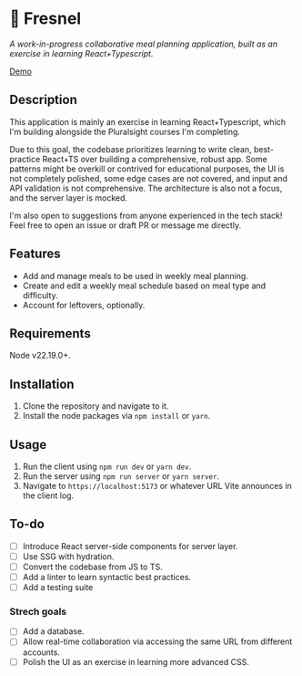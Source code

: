 # 🔦 Fresnel

_A work-in-progress collaborative meal planning application, built as an exercise in learning React+Typescript._

[Demo](https://github.com/user-attachments/assets/036e1974-5d94-4e83-92be-5a868d0959ea)

## Description

This application is mainly an exercise in learning React+Typescript, which I'm building alongside the Pluralsight courses I'm completing.

Due to this goal, the codebase prioritizes learning to write clean, best-practice React+TS over building a comprehensive, robust app. Some patterns might be overkill or contrived for educational purposes, the UI is not completely polished, some edge cases are not covered, and input and API validation is not comprehensive. The architecture is also not a focus, and the server layer is mocked.

I'm also open to suggestions from anyone experienced in the tech stack! Feel free to open an issue or draft PR or message me directly.

## Features

* Add and manage meals to be used in weekly meal planning.
* Create and edit a weekly meal schedule based on meal type and difficulty.
* Account for leftovers, optionally.

## Requirements

Node v22.19.0+.

## Installation

1. Clone the repository and navigate to it.
2. Install the node packages via `npm install` or `yarn`.

## Usage

1. Run the client using `npm run dev` or `yarn dev`.
2. Run the server using `npm run server` or `yarn server`.
3. Navigate to `https://localhost:5173` or whatever URL Vite announces in the client log.

## To-do

- [ ] Introduce React server-side components for server layer.
- [ ] Use SSG with hydration.
- [ ] Convert the codebase from JS to TS.
- [ ] Add a linter to learn syntactic best practices.
- [ ] Add a testing suite

### Strech goals

- [ ] Add a database.
- [ ] Allow real-time collaboration via accessing the same URL from different accounts.
- [ ] Polish the UI as an exercise in learning more advanced CSS.
